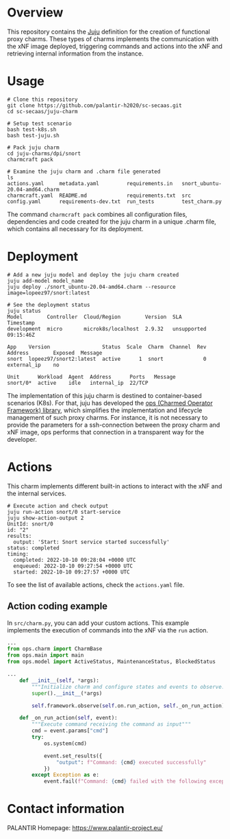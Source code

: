 # Overview

This repository contains the [Juju](https://juju.is/about) definition for the creation of functional proxy charms. These types of charms implements the communication with the xNF image deployed, triggering commands and actions into the xNF and retrieving internal information from the instance.

# Usage
```shell
# Clone this repository
git clone https://github.com/palantir-h2020/sc-secaas.git
cd sc-secaas/juju-charm

# Setup test scenario
bash test-k8s.sh
bash test-juju.sh

# Pack juju charm
cd juju-charms/dpi/snort
charmcraft pack

# Examine the juju charm and .charm file generated
ls
actions.yaml     metadata.yaml         requirements.in   snort_ubuntu-20.04-amd64.charm
charmcraft.yaml  README.md             requirements.txt  src
config.yaml      requirements-dev.txt  run_tests         test_charm.py
```

The command `charmcraft pack` combines all configuration files, dependencies and code created for the juju charm in a unique .charm file, which contains all necessary for its deployment.

# Deployment
```shell
# Add a new juju model and deploy the juju charm created
juju add-model model_name
juju deploy ./snort_ubuntu-20.04-amd64.charm --resource image=lopeez97/snort:latest

# See the deployment status
juju status
Model        Controller  Cloud/Region        Version  SLA          Timestamp
development  micro       microk8s/localhost  2.9.32   unsupported  09:15:46Z

App    Version                 Status  Scale  Charm  Channel  Rev  Address        Exposed  Message
snort  lopeez97/snort2:latest  active      1  snort             0  external_ip    no       

Unit      Workload  Agent  Address      Ports   Message
snort/0*  active    idle   internal_ip  22/TCP  
```

The implementation of this juju charm is destined to container-based scenarios (K8s). For that, juju has developed the [ops (Charmed Operator Framework) library](https://pypi.org/project/ops/), which simplifies the implementation and lifecycle management of such proxy charms. For instance, it is not necessary to provide the parameters for a ssh-connection between the proxy charm and xNF image, ops performs that connection in a transparent way for the developer.

# Actions
This charm implements different built-in actions to interact with the xNF and the internal services.
```shell
# Execute action and check output
juju run-action snort/0 start-service
juju show-action-output 2
UnitId: snort/0
id: "2"
results:
  output: 'Start: Snort service started successfully'
status: completed
timing:
  completed: 2022-10-10 09:28:04 +0000 UTC
  enqueued: 2022-10-10 09:27:54 +0000 UTC
  started: 2022-10-10 09:27:57 +0000 UTC
```

To see the list of available actions, check the `actions.yaml` file.

## Action coding example
In `src/charm.py`, you can add your custom actions. This example implements the execution of commands into the xNF via the `run` action.

```python
...
from ops.charm import CharmBase
from ops.main import main
from ops.model import ActiveStatus, MaintenanceStatus, BlockedStatus

...
    def __init__(self, *args):
        """Initialize charm and configure states and events to observe."""
        super().__init__(*args)

        self.framework.observe(self.on.run_action, self._on_run_action)

    def _on_run_action(self, event):
        """Execute command receiving the command as input"""
        cmd = event.params["cmd"]
        try:
            os.system(cmd)

            event.set_results({
                "output": f"Command: {cmd} executed successfully"
            })
        except Exception as e:
            event.fail(f"Command: {cmd} failed with the following exception: {e}")
```

# Contact information
PALANTIR Homepage: https://www.palantir-project.eu/
